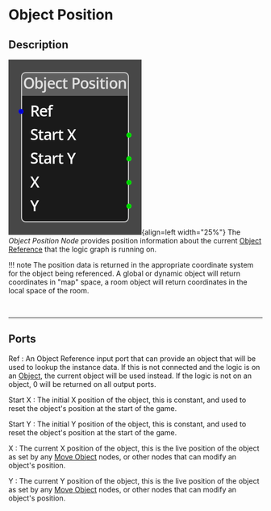 
# Object Position


## Description

![Object Position Node](../../assets/nodes/object_position.png){align=left width="25%"}
The *Object Position Node* provides position information about the current [Object
Reference](../../introduction/terminology.md#objects) that the logic graph is
running on. 

!!! note
    The position data is returned in the appropriate coordinate system for
    the object being referenced. A global or dynamic object will return coordinates
    in "map" space, a room object will return coordinates in the local space of the
    room.

<br style="clear:left"/>
  
-------

## Ports

Ref 
: An Object Reference input port that can provide an object that will be used
  to lookup the instance data. If this is not connected and the logic is on
  an [Object](../../introduction/terminology.md#objects), the current object
  will be used instead. If the logic is not on an object, 0 will be returned
  on all output ports.

Start X
: The initial X position of the object, this is constant, and used to reset the 
  object's position at the start of the game.

Start Y
: The initial Y position of the object, this is constant, and used to reset the 
  object's position at the start of the game.

X
: The current X position of the object, this is the live position of the object
  as set by any [Move Object](./move_object.md) nodes, or other nodes that can
  modify an object's position. 

Y
: The current Y position of the object, this is the live position of the object
  as set by any [Move Object](./move_object.md) nodes, or other nodes that can
  modify an object's position. 
